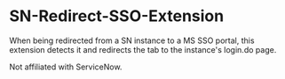 # SN-Redirect-SSO-Extension

When being redirected from a SN instance to a MS SSO portal, this extension detects it and redirects the tab to the instance's login.do page.

Not affiliated with ServiceNow.
